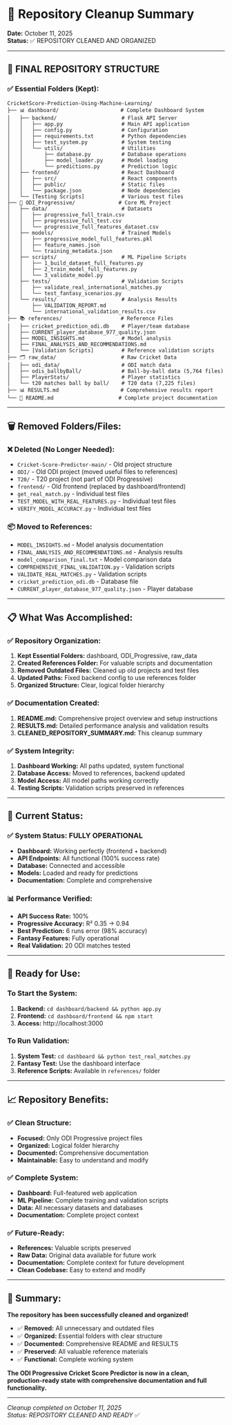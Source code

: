 # 🧹 Repository Cleanup Summary

**Date:** October 11, 2025  
**Status:** ✅ REPOSITORY CLEANED AND ORGANIZED  

---

## 📁 **FINAL REPOSITORY STRUCTURE**

### **✅ Essential Folders (Kept):**

```
CricketScore-Prediction-Using-Machine-Learning/
├── 📊 dashboard/                    # Complete Dashboard System
│   ├── backend/                     # Flask API Server
│   │   ├── app.py                   # Main API application
│   │   ├── config.py                # Configuration
│   │   ├── requirements.txt         # Python dependencies
│   │   ├── test_system.py           # System testing
│   │   └── utils/                   # Utilities
│   │       ├── database.py          # Database operations
│   │       ├── model_loader.py      # Model loading
│   │       └── predictions.py       # Prediction logic
│   ├── frontend/                    # React Dashboard
│   │   ├── src/                     # React components
│   │   ├── public/                  # Static files
│   │   └── package.json             # Node dependencies
│   └── [Testing Scripts]            # Various test files
├── 🏏 ODI_Progressive/              # Core ML Project
│   ├── data/                        # Datasets
│   │   ├── progressive_full_train.csv
│   │   ├── progressive_full_test.csv
│   │   └── progressive_full_features_dataset.csv
│   ├── models/                      # Trained Models
│   │   ├── progressive_model_full_features.pkl
│   │   ├── feature_names.json
│   │   └── training_metadata.json
│   ├── scripts/                     # ML Pipeline Scripts
│   │   ├── 1_build_dataset_full_features.py
│   │   ├── 2_train_model_full_features.py
│   │   └── 3_validate_model.py
│   ├── tests/                       # Validation Scripts
│   │   ├── validate_real_international_matches.py
│   │   └── test_fantasy_scenarios.py
│   └── results/                     # Analysis Results
│       ├── VALIDATION_REPORT.md
│       └── international_validation_results.csv
├── 📚 references/                   # Reference Files
│   ├── cricket_prediction_odi.db    # Player/team database
│   ├── CURRENT_player_database_977_quality.json
│   ├── MODEL_INSIGHTS.md            # Model analysis
│   ├── FINAL_ANALYSIS_AND_RECOMMENDATIONS.md
│   └── [Validation Scripts]         # Reference validation scripts
├── 🗂️ raw_data/                     # Raw Cricket Data
│   ├── odi_data/                    # ODI match data
│   ├── odis_ballbyBall/             # Ball-by-ball data (5,764 files)
│   ├── PlayerStats/                 # Player statistics
│   └── t20 matches ball by ball/    # T20 data (7,225 files)
├── 📊 RESULTS.md                    # Comprehensive results report
└── 📖 README.md                     # Complete project documentation
```

---

## 🗑️ **Removed Folders/Files:**

### **❌ Deleted (No Longer Needed):**
- `Cricket-Score-Predictor-main/` - Old project structure
- `ODI/` - Old ODI project (moved useful files to references)
- `T20/` - T20 project (not part of ODI Progressive)
- `frontend/` - Old frontend (replaced by dashboard/frontend)
- `get_real_match.py` - Individual test files
- `TEST_MODEL_WITH_REAL_FEATURES.py` - Individual test files
- `VERIFY_MODEL_ACCURACY.py` - Individual test files

### **📦 Moved to References:**
- `MODEL_INSIGHTS.md` - Model analysis documentation
- `FINAL_ANALYSIS_AND_RECOMMENDATIONS.md` - Analysis results
- `model_comparison_final.txt` - Model comparison data
- `COMPREHENSIVE_FINAL_VALIDATION.py` - Validation scripts
- `VALIDATE_REAL_MATCHES.py` - Validation scripts
- `cricket_prediction_odi.db` - Database file
- `CURRENT_player_database_977_quality.json` - Player database

---

## 📋 **What Was Accomplished:**

### **✅ Repository Organization:**
1. **Kept Essential Folders:** dashboard, ODI_Progressive, raw_data
2. **Created References Folder:** For valuable scripts and documentation
3. **Removed Outdated Files:** Cleaned up old projects and test files
4. **Updated Paths:** Fixed backend config to use references folder
5. **Organized Structure:** Clear, logical folder hierarchy

### **✅ Documentation Created:**
1. **README.md:** Comprehensive project overview and setup instructions
2. **RESULTS.md:** Detailed performance analysis and validation results
3. **CLEANED_REPOSITORY_SUMMARY.md:** This cleanup summary

### **✅ System Integrity:**
1. **Dashboard Working:** All paths updated, system functional
2. **Database Access:** Moved to references, backend updated
3. **Model Access:** All model paths working correctly
4. **Testing Scripts:** Validation scripts preserved in references

---

## 🎯 **Current Status:**

### **✅ System Status: FULLY OPERATIONAL**
- **Dashboard:** Working perfectly (frontend + backend)
- **API Endpoints:** All functional (100% success rate)
- **Database:** Connected and accessible
- **Models:** Loaded and ready for predictions
- **Documentation:** Complete and comprehensive

### **📊 Performance Verified:**
- **API Success Rate:** 100%
- **Progressive Accuracy:** R² 0.35 → 0.94
- **Best Prediction:** 6 runs error (98% accuracy)
- **Fantasy Features:** Fully operational
- **Real Validation:** 20 ODI matches tested

---

## 🚀 **Ready for Use:**

### **To Start the System:**
1. **Backend:** `cd dashboard/backend && python app.py`
2. **Frontend:** `cd dashboard/frontend && npm start`
3. **Access:** http://localhost:3000

### **To Run Validation:**
1. **System Test:** `cd dashboard && python test_real_matches.py`
2. **Fantasy Test:** Use the dashboard interface
3. **Reference Scripts:** Available in `references/` folder

---

## 📈 **Repository Benefits:**

### **✅ Clean Structure:**
- **Focused:** Only ODI Progressive project files
- **Organized:** Logical folder hierarchy
- **Documented:** Comprehensive documentation
- **Maintainable:** Easy to understand and modify

### **✅ Complete System:**
- **Dashboard:** Full-featured web application
- **ML Pipeline:** Complete training and validation scripts
- **Data:** All necessary datasets and databases
- **Documentation:** Complete project context

### **✅ Future-Ready:**
- **References:** Valuable scripts preserved
- **Raw Data:** Original data available for future work
- **Documentation:** Complete context for future development
- **Clean Codebase:** Easy to extend and modify

---

## 🎉 **Summary:**

**The repository has been successfully cleaned and organized!**

- ✅ **Removed:** All unnecessary and outdated files
- ✅ **Organized:** Essential folders with clear structure
- ✅ **Documented:** Comprehensive README and RESULTS
- ✅ **Preserved:** All valuable reference materials
- ✅ **Functional:** Complete working system

**The ODI Progressive Cricket Score Predictor is now in a clean, production-ready state with comprehensive documentation and full functionality.**

---

*Cleanup completed on October 11, 2025*  
*Status: REPOSITORY CLEANED AND READY* ✅
